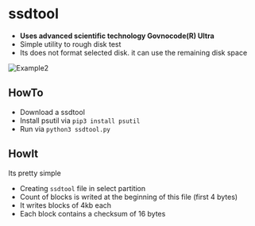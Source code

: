 # ssdtool
- **Uses advanced scientific technology Govnocode(R) Ultra**
- Simple utility to rough disk test
- Its does not format selected disk. it can use the remaining disk space

![Example2](https://github.com/rldv1/ssdtool/assets/118821863/656e708c-e54e-4a51-9d00-386b4aaacfbf)


## HowTo
- Download a ssdtool
- Install psutil via `pip3 install psutil`
- Run via `python3 ssdtool.py`

## HowIt
Its pretty simple
- Creating `ssdtool` file in select partition
- Count of blocks is writed at the beginning of this file (first 4 bytes)
- It writes blocks of 4kb each
- Each block contains a checksum of 16 bytes
